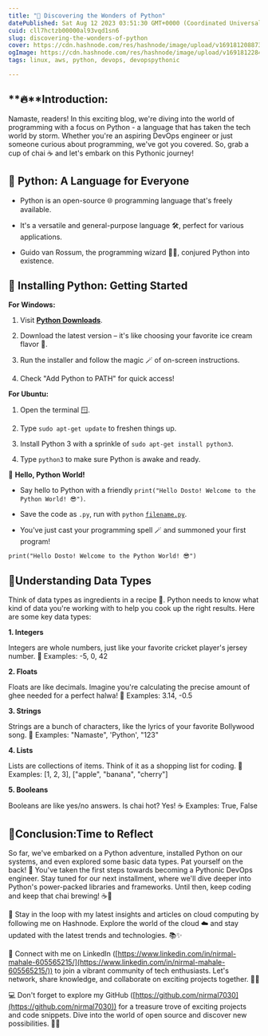 ```yaml
---
title: "🐍 Discovering the Wonders of Python"
datePublished: Sat Aug 12 2023 03:51:30 GMT+0000 (Coordinated Universal Time)
cuid: cll7hctzb00000al93vqd1sn6
slug: discovering-the-wonders-of-python
cover: https://cdn.hashnode.com/res/hashnode/image/upload/v1691812088739/7c80fea7-3c49-4676-a4d6-e744d1a28472.webp
ogImage: https://cdn.hashnode.com/res/hashnode/image/upload/v1691812284488/ba2f2de8-52a0-4f4f-8413-156d3f24e407.webp
tags: linux, aws, python, devops, devopspythonic

---
```


## **🔥**Introduction:

Namaste, readers! In this exciting blog, we're diving into the world of programming with a focus on Python - a language that has taken the tech world by storm. Whether you're an aspiring DevOps engineer or just someone curious about programming, we've got you covered. So, grab a cup of chai ☕ and let's embark on this Pythonic journey!

## 🌟 **Python: A Language for Everyone**

* Python is an open-source 🌐 programming language that's freely available.
    
* It's a versatile and general-purpose language 🛠️, perfect for various applications.
    
* Guido van Rossum, the programming wizard 🧙‍♂️, conjured Python into existence.
    

## 🚀 **Installing Python: Getting Started**

**For Windows:**

1. Visit [**Python Downloads**](https://www.python.org/downloads/).
    
2. Download the latest version – it's like choosing your favorite ice cream flavor 🍦.
    
3. Run the installer and follow the magic 🪄 of on-screen instructions.
    
4. Check "Add Python to PATH" for quick access!
    

**For Ubuntu:**

1. Open the terminal 🪟.
    
2. Type `sudo apt-get update` to freshen things up.
    
3. Install Python 3 with a sprinkle of `sudo apt-get install python3`.
    
4. Type `python3` to make sure Python is awake and ready.
    

👋 **Hello, Python World!**

* Say hello to Python with a friendly `print("Hello Dosto! Welcome to the Python World! 😎")`.
    
* Save the code as `.py`, run with `python` [`filename.py`](http://filename.py).
    
* You've just cast your programming spell 🪄 and summoned your first program!
    

```plaintext
print("Hello Dosto! Welcome to the Python World! 😎")
```

## **🚀Understanding Data Types**

Think of data types as ingredients in a recipe 🍳. Python needs to know what kind of data you're working with to help you cook up the right results. Here are some key data types:

**1\. Integers**

Integers are whole numbers, just like your favorite cricket player's jersey number. 🏏 Examples: -5, 0, 42

**2\. Floats**

Floats are like decimals. Imagine you're calculating the precise amount of ghee needed for a perfect halwa! 🍯 Examples: 3.14, -0.5

**3\. Strings**

Strings are a bunch of characters, like the lyrics of your favorite Bollywood song. 🎵 Examples: "Namaste", 'Python', "123"

**4\. Lists**

Lists are collections of items. Think of it as a shopping list for coding. 🛒 Examples: \[1, 2, 3\], \["apple", "banana", "cherry"\]

**5\. Booleans**

Booleans are like yes/no answers. Is chai hot? Yes! ☕ Examples: True, False

## 🎉**Conclusion:Time to Reflect**

So far, we've embarked on a Python adventure, installed Python on our systems, and even explored some basic data types. Pat yourself on the back! 🎉 You've taken the first steps towards becoming a Pythonic DevOps engineer. Stay tuned for our next installment, where we'll dive deeper into Python's power-packed libraries and frameworks. Until then, keep coding and keep that chai brewing! ☕🐍

🌟 Stay in the loop with my latest insights and articles on cloud computing by following me on Hashnode. Explore the world of the cloud ☁️ and stay updated with the latest trends and technologies. 📚✨

💼 Connect with me on LinkedIn ([https://www.linkedin.com/in/nirmal-mahale-605565215/](https://www.linkedin.com/in/nirmal-mahale-605565215/)) to join a vibrant community of tech enthusiasts. Let's network, share knowledge, and collaborate on exciting projects together. 🤝🌐

💻 Don't forget to explore my GitHub ([https://github.com/nirmal7030](https://github.com/nirmal7030)) for a treasure trove of exciting projects and code snippets. Dive into the world of open source and discover new possibilities. 🚀🔧